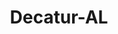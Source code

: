 ---
title: Decatur-AL
slug: decatur-al
f_state:
- cms/state/alabama.md
f_locations:
- cms/payday-loan/a-1-title-pawn-239.md
- cms/payday-loan/a-1-quick-cash-578.md
- cms/payday-loan/a-1-quick-cash-advance-co-590.md
- cms/payday-loan/a-1-quick-cash-advance-co-591.md
- cms/payday-loan/a-1-title-pawn-604.md
- cms/payday-loan/a1-quick-cash-645.md
- cms/payday-loan/a1-quik-cash-advance-co-648.md
- cms/payday-loan/advance-america-1063.md
- cms/payday-loan/advance-america-1064.md
- cms/payday-loan/advance-america-1065.md
- cms/payday-loan/advance-america-1066.md
- cms/payday-loan/approved-cash-advance-4669.md
- cms/payday-loan/car-world-inc-6045.md
- cms/payday-loan/cash-connection-6820.md
- cms/payday-loan/cash-connection-6821.md
- cms/payday-loan/cash-exchange-7084.md
- cms/payday-loan/cash-exchange-7085.md
- cms/payday-loan/cash-exchange-7086.md
- cms/payday-loan/cash-express-7111.md
- cms/payday-loan/cash-mart-7834.md
- cms/payday-loan/cash-mart-7835.md
- cms/payday-loan/cash-mart-7836.md
- cms/payday-loan/cash-mart-7837.md
- cms/payday-loan/cash-mart-7865.md
- cms/payday-loan/cash-usa-8943.md
- cms/payday-loan/cash-usa-decatur-8954.md
- cms/payday-loan/check-go-9689.md
- cms/payday-loan/check-into-cash-11455.md
- cms/payday-loan/check-into-cash-11456.md
- cms/payday-loan/check-into-cash-12954.md
- cms/payday-loan/check-into-cash-inc-13005.md
- cms/payday-loan/complete-financial-services-inc-15255.md
- cms/payday-loan/e-f-quick-check-cashing-co-16194.md
- cms/payday-loan/e-z-cash-16209.md
- cms/payday-loan/e-z-cash-n-pawn-16398.md
- cms/payday-loan/economy-check-advance-16702.md
- cms/payday-loan/greenstreet-check-cashing-service-inc-19216.md
- cms/payday-loan/mid-city-pawn-20844.md
- cms/payday-loan/mid-city-pawn-20845.md
- cms/payday-loan/money-max-llc-21585.md
- cms/payday-loan/money-service-center-21704.md
- cms/payday-loan/one-stop-financial-23280.md
- cms/payday-loan/quik-cash-co-25571.md
- cms/payday-loan/rapid-cash-of-alabama-25740.md
- cms/payday-loan/rapid-cash-of-alabama-inc-25741.md
- cms/payday-loan/th-rifty-check-advance-27656.md
- cms/payday-loan/title-cash-27704.md
- cms/payday-loan/title-cash-27705.md
- cms/payday-loan/westside-beverages-28782.md
updated-on: '2024-05-30T13:41:28.615Z'
created-on: '2024-05-30T13:41:28.615Z'
published-on: '2024-05-30T13:54:32.469Z'
f_city: Decatur
layout: '[city].html'
tags: city
---